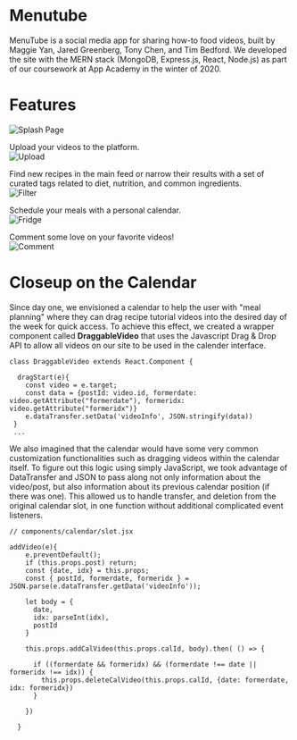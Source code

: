 # Menutube
MenuTube is a social media app for sharing how-to food videos, built by Maggie Yan, Jared Greenberg, Tony Chen, and Tim Bedford. We developed the site with the MERN stack (MongoDB, Express.js, React, Node.js) as part of our coursework at App Academy in the winter of 2020.


# Features
![Splash Page](https://github.com/maggieyam/menutube/blob/media/media/splash-gif.gif)

Upload your videos to the platform.  
![Upload](https://github.com/maggieyam/menutube/blob/media/media/upload.gif)

Find new recipes in the main feed or narrow their results with a set of curated tags related to diet, nutrition, and common ingredients.  
![Filter](https://github.com/maggieyam/menutube/blob/media/media/filter.gif)

Schedule your meals with a personal calendar.  
![Fridge](https://github.com/maggieyam/menutube/blob/media/media/calendar-gif.gif)

Comment some love on your favorite videos!  
![Comment](https://github.com/maggieyam/menutube/blob/media/media/comment.gif)

# Closeup on the Calendar
Since day one, we envisioned a calendar to help the user with "meal planning" where they can drag recipe tutorial videos into the desired day of the week for quick access. To achieve this effect, we created a wrapper component called **DraggableVideo** that uses the Javascript Drag & Drop API to allow all videos on our site to be used in the calender interface.

```
class DraggableVideo extends React.Component {

  dragStart(e){
    const video = e.target;
    const data = {postId: video.id, formerdate: video.getAttribute("formerdate"), formeridx: video.getAttribute("formeridx")}
    e.dataTransfer.setData('videoInfo', JSON.stringify(data))
 }
 ...
```

We also imagined that the calendar would have some very common customization functionalities such as dragging videos within the calendar itself. To figure out this logic using simply JavaScript, we took advantage of DataTransfer and JSON to pass along not only information about the video/post, but also information about its previous calendar position (if there was one). This allowed us to handle transfer, and deletion from the original calendar slot, in one function without additional complicated event listeners.

```
// components/calendar/slot.jsx

addVideo(e){
    e.preventDefault();
    if (this.props.post) return;
    const {date, idx} = this.props;
    const { postId, formerdate, formeridx } = JSON.parse(e.dataTransfer.getData('videoInfo'));

    let body = {
      date,
      idx: parseInt(idx),
      postId
    }

    this.props.addCalVideo(this.props.calId, body).then( () => {

      if ((formerdate && formeridx) && (formerdate !== date || formeridx !== idx)) {
        this.props.deleteCalVideo(this.props.calId, {date: formerdate, idx: formeridx})
      }

    })

  }
```